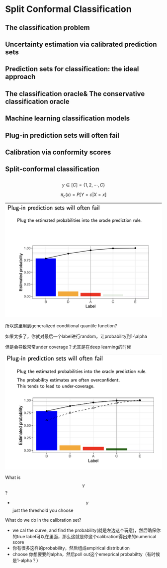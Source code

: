 # Split Conformal Classification

## The classification problem





## Uncertainty estimation via calibrated prediction sets





## Prediction sets for classification: the ideal approach





## The classification oracle& The conservative classification oracle



## Machine learning classification models







## Plug-in prediction sets will often fail





## Calibration via conformity scores



## Split-conformal classification









##







$$y \in [C] = \{1, 2, \cdots, C\}$$

$$\pi_c(x) = P[Y= c | X= x]$$

![](<../.gitbook/assets/Screenshot 2023-06-04 at 1.50.49 PM.png>)





所以这里用到generalized conditional quantile function?





如果太多了，你就对最后一个label进行random，让probability到1-\alpha

但是会导致常常under coverage？尤其是在deep learning的时候

![](<../.gitbook/assets/Screenshot 2023-06-04 at 1.57.58 PM.png>)







What is $$\gamma$$?

* $$\gamma$$ just the threshold you choose

What do we do in the calibration set?

* we cal the curve, and find the probability(就是左边这个玩意)，然后确保你的true label可以在里面，那么这就是你这个calibration得出来的numerical score
* 你有很多这样的probability，然后组成empirical distribution
* choose 你想要要的alpha，然后poll out这个emeprical probabiltty（有时候是1-alpha？）





